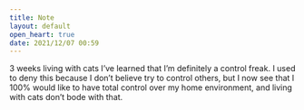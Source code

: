 ```yaml
---
title: Note
layout: default
open_heart: true
date: 2021/12/07 00:59
---
```


3 weeks living with cats I’ve learned that I’m definitely a control freak. I used to deny this because I don’t believe try to control others, but I now see that I 100% would like to have total control over my home environment, and living with cats don’t bode with that.
